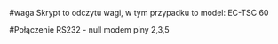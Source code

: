 #waga
Skrypt to odczytu wagi, w tym przypadku to model: EC-TSC 60

#Połączenie
RS232 - null modem 
piny 2,3,5
